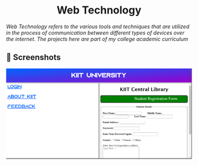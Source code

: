 <h1 align="center">Web Technology</h1>
<p style="font-style:italic;">Web Technology refers to the various tools and techniques that are utilized in the process of communication between different types of devices over the internet. The projects here are part of my college academic curriculum </p>
<div align = "center">


</div>
<h2>📌 Screenshots</h2>
<div><img src="ss.png" width="600px" height="auto"></div>
